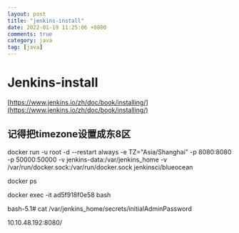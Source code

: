 ```yaml
---
layout: post
title: "jenkins-install"
date: 2022-01-19 11:25:06 +0800
comments: true
category: java
tag: [java]
---
```




#  Jenkins-install

[https://www.jenkins.io/zh/doc/book/installing/](https://www.jenkins.io/zh/doc/book/installing/)

## 记得把timezone设置成东8区
docker run -u root -d  --restart always -e TZ="Asia/Shanghai" -p 8080:8080 -p 50000:50000 -v jenkins-data:/var/jenkins_home -v /var/run/docker.sock:/var/run/docker.sock jenkinsci/blueocean 

docker ps

docker exec -it  ad5f918f0e58 bash

bash-5.1# cat /var/jenkins_home/secrets/initialAdminPassword 

10.10.48.192:8080/